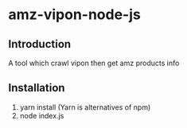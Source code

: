 # amz-vipon-node-js

## Introduction

A tool which crawl vipon then get amz products info

## Installation

1. yarn install (Yarn is alternatives of npm)
2. node index.js